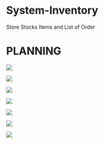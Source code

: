 # System-Inventory
Store Stocks Items and List of Order

# PLANNING

![](System-Details/10.png)

![](System-Details/11.png)

![](System-Details/12.png)

![](System-Details/13.png)

![](System-Details/14.png)

![](System-Details/15.png)

![](System-Details/16.png)

